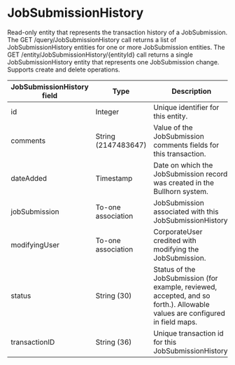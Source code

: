 # JobSubmissionHistory

Read-only entity that represents the transaction history of a JobSubmission. The GET /query/JobSubmissionHistory call returns a list of JobSubmissionHistory entities for one or more JobSubmission entities. The GET /entity/JobSubmissionHistory/{entityId} call returns a single JobSubmissionHistory entity that represents one JobSubmission change. Supports create and delete operations.

| **JobSubmissionHistory field** | **Type** | **Description** | **Not null** | **Read-only** |
| --- | --- | --- | --- | --- |
| id | Integer | Unique identifier for this entity. | X | X |
| comments | String (2147483647) | Value of the JobSubmission comments fields for this transaction. | | |
| dateAdded | Timestamp | Date on which the JobSubmission record was created in the Bullhorn system. | X | X |
| jobSubmission | To-one association | JobSubmission associated with this JobSubmissionHistory. | X | X |
| modifyingUser | To-one association | CorporateUser credited with modifying the JobSubmission. | X |  X |
| status | String (30) | Status of the JobSubmission (for example, reviewed, accepted, and so forth.). Allowable values are configured in field maps. | X |  X |
| transactionID | String (36) | Unique transaction id for this JobSubmissionHistory. | | |
